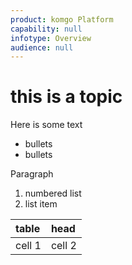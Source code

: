 ```yaml
---
product: komgo Platform
capability: null
infotype: Overview
audience: null
---
```


# this is a topic

Here is some text

* bullets
* bullets

Paragraph

1. numbered list
2. list item

| table  | head |
| :--- | :--- |
| cell 1 | cell 2 |



